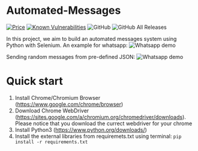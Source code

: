 # Automated-Messages 
[![Price](https://img.shields.io/badge/price-FREE-0098f7.svg)](https://github.com/nevoit/Automated-Messages/blob/master/LICENSE)
[![Known Vulnerabilities](https://snyk.io/test/github/nevoit/Automated-Messages/badge.svg?targetFile=requirements.txt)](https://snyk.io/test/github/nevoit/Automated-Messages?targetFile=requirements.txt) ![GitHub](https://img.shields.io/github/license/nevoit/Automated-Messages.svg) ![GitHub All Releases](https://img.shields.io/github/downloads/nevoit/Automated-Messages/total.svg)

In this project, we aim to build an automated messages system using Python with Selenium. An example for whatsapp:
![Whatsapp demo](https://github.com/nevoit/Automated-Messages/blob/master/images/demo1.PNG?raw=true)

Sending random messages from pre-defined JSON:
![Whatsapp demo](https://github.com/nevoit/Automated-Messages/blob/master/images/demo2.PNG?raw=true)

# Quick start
1. Install Chrome/Chromium Browser (https://www.google.com/chrome/browser)
2. Download Chrome WebDriver (https://sites.google.com/a/chromium.org/chromedriver/downloads).
    Please notice that you download the currect webdriver for your chrome
3. Install Python3 (https://www.python.org/downloads/)
4. Install the external libraries from requiremets.txt using terminal: ```pip install -r requirements.txt```
